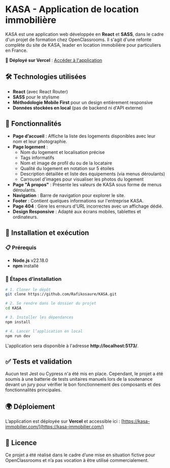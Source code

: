 # KASA - Application de location immobilière  

KASA est une application web développée en **React** et **SASS**, dans le cadre d'un projet de formation chez OpenClassrooms. Il s'agit d'une refonte complète du site de KASA, leader en location immobilière pour particuliers en France.  

🚀 **Déployé sur Vercel** : [Accéder à l'application](https://kasa-immobilier.com/)  

## 🛠️ Technologies utilisées  

- **React** (avec React Router)  
- **SASS** pour le stylisme  
- **Méthodologie Mobile First** pour un design entièrement responsive  
- **Données stockées en local** (pas de backend ni d'API externe)  

## 🎨 Fonctionnalités  

- **Page d’accueil** : Affiche la liste des logements disponibles avec leur nom et leur photographie.  
- **Page logement** :  
  - Nom du logement et localisation précise  
  - Tags informatifs  
  - Nom et image de profil du ou de la locataire  
  - Qualité du logement en notation sur 5 étoiles  
  - Description détaillée et liste des équipements (via menus déroulants)  
  - Carrousel d'images pour visualiser les photos du logement  
- **Page "À propos"** : Présente les valeurs de KASA sous forme de menus déroulants.  
- **Navigation** : Barre de navigation pour explorer le site.  
- **Footer** : Contient quelques informations sur l'entreprise KASA.  
- **Page 404** : Gère les erreurs d'URL incorrectes avec un affichage dédié.  
- **Design Responsive** : Adapté aux écrans mobiles, tablettes et ordinateurs.  

## 🚀 Installation et exécution  

### 📋 Prérequis  
- **Node.js** v22.18.0  
- **npm** installé  

### 🔧 Étapes d’installation  
```bash
# 1. Cloner le dépôt
git clone https://github.com/Rafikosaure/KASA.git

# 2. Se rendre dans le dossier du projet
cd KASA

# 3. Installer les dépendances
npm install

# 4. Lancer l’application en local
npm run dev
```

L'application sera disponible à l'adresse **http://localhost:5173/**.  

## ✅ Tests et validation  

Aucun test Jest ou Cypress n'a été mis en place. Cependant, le projet a été soumis à une batterie de tests unitaires manuels lors de la soutenance devant un jury pour vérifier le bon fonctionnement des composants et des fonctionnalités principales.  

## 🌍 Déploiement  

L’application est déployée sur **Vercel** et accessible ici : [https://kasa-immobilier.com/](https://kasa-immobilier.com/)  

## 📜 Licence  

Ce projet a été réalisé dans le cadre d’une mise en situation fictive pour OpenClassrooms et n’a pas vocation à être utilisé commercialement.  
